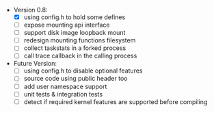 - Version 0.8:
    - [x] using config.h to hold some defines
    - [ ] expose mounting api interface
    - [ ] support disk image loopback mount
    - [ ] redesign mounting functions filesystem
    - [ ] collect taskstats in a forked process
    - [ ] call trace callback in the calling process
- Future Version: 
	- [ ] using config.h to disable optional features
    - [ ] source code using public header too
    - [ ] add user namespace support
    - [ ] unit tests & integration tests
    - [ ] detect if required kernel features are supported before compiling
